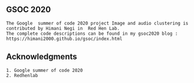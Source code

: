 ## GSOC 2020
```
The Google  summer of code 2020 project Image and audio clustering is contributed by Himani Negi in  Red Hen Lab.
The complete code descriptions can be found in my gsoc2020 blog : https://himani2000.github.io/gsoc/index.html
```


## Acknowledgments
```
1. Google summer of code 2020
2. Redhenlab 
```